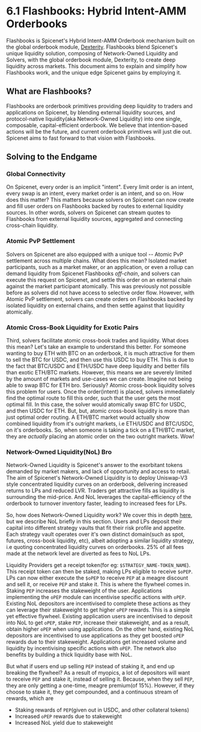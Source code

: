 # 6.1 Flashbooks: Hybrid Intent-AMM Orderbooks

Flashbooks is Spicenet's Hybrid Intent-AMM Orderbook mechanism built on the global orderbook module, [Dexterity](https://spicenet-validator-docs.gitbook.io/spicenet-docs/trading-concepts/dexterity-the-global-orderbook). Flashbooks blend Spicenet's unique liquidity solution, composing of Network-Owned Liquidity and Solvers, with the global orderbook module, Dexterity, to create deep liquidity across markets. This document aims to explain and simplify how Flashbooks work, and the unique edge Spicenet gains by employing it.

## What are Flashbooks? <a href="#what-are-flashbooks" id="what-are-flashbooks"></a>

Flashbooks are orderbook primitives providing deep liquidity to traders and applications on Spicenet, by blending external liquidity sources, and protocol-native liquidity(aka Network-Owned Liquidity) into one single, composable, capital-efficient orderbook. We believe that intention-based actions will be the future, and current orderbook primitives will just die out. Spicenet aims to fast forward to that vision with Flashbooks.

## Solving to the Endgame <a href="#solving-to-the-endgame" id="solving-to-the-endgame"></a>

### **Global Connectivity**

On Spicenet, every order is an implicit "intent". Every limit order is an intent, every swap is an intent, every market order is an intent, and so on. How does this matter? This matters because solvers on Spicenet can now create and fill user orders on Flashbooks backed by routes to external liquidity sources. In other words, solvers on Spicenet can stream quotes to Flashbooks from external liquidity sources, aggregated and connecting cross-chain liquidity.

### **Atomic PvP Settlement**

Solvers on Spicenet are also equipped with a unique tool -- Atomic PvP settlement across multiple chains. What does this mean? Isolated market participants, such as a market maker, or an application, or even a rollup can demand liquidity from Spicenet Flashbooks _off-chain_, and solvers can execute this request on Spicenet, and settle this order on an external chain against the market participant atomically. This was previously not possible before as solvers did not have access to selective order flow. However, with Atomic PvP settlement, solvers can create orders on Flashbooks backed by isolated liquidity on external chains, and then settle against that liquidity atomically.

### **Atomic Cross-Book Liquidity for Exotic Pairs**

Third, solvers facilitate atomic cross-book trades and liquidity. What does this mean? Let's take an example to understand this better. For someone wanting to buy ETH with BTC on an orderbook, it is much attractive for them to sell the BTC for USDC, and then use this USDC to buy ETH. This is due to the fact that BTC/USDC and ETH/USDC have deep liquidity and better fills than exotic ETH/BTC markets. However, this means we are severely limited by the amount of markets and use-cases we can create. Imagine not being able to swap BTC for ETH bro. Seriously? Atomic cross-book liquidity solves this problem for users. Once the order(intent) is placed, solvers immediately find the optimal route to fill this order, such that the user gets the most optimal fill. In this case, the solver would atomically swap BTC for USDC, and then USDC for ETH. But, but, atomic cross-book liquidity is more than just optimal order routing. A ETH/BTC market would actually show combined liquidity from it's outright markets, i.e ETH/USDC and BTC/USDC, on it's orderbooks. So, when someone is taking a tick on a ETH/BTC market, they are _actually_ placing an atomic order on the two outright markets. Wow!

### Network-Owned Liquidity(NoL) Bro <a href="#network-owned-liquidity-nol-bro" id="network-owned-liquidity-nol-bro"></a>

Network-Owned Liquidity is Spicenet's answer to the exorbitant tokens demanded by market makers, and lack of opportunity and access to retail. The aim of Spicenet's Network-Owned Liquidity is to deploy Uniswap-V3 style concentrated liquidity curves on an orderbook, delivering increased returns to LPs and reduced LVR. Traders get attractive fills as liquidity is surrounding the mid-price. And NoL leverages the capital-efficiency of the orderbook to turnover inventory faster, leading to increased fees for LPs.

So, how does Network-Owned Liquidity work? We cover this in depth [here](https://spicenet-validator-docs.gitbook.io/spicenet-docs/trading-concepts/the-spicenet-liquidity-network), but we describe NoL briefly in this section. Users and LPs deposit their capital into different strategy vaults that fit their risk profile and appetite. Each strategy vault operates over it's own distinct domain(such as spot, futures, cross-book liquidity, etc), albeit adopting a similar liquidity strategy, i.e quoting concentrated liquidity curves on orderbooks. 25% of all fees made at the network level are diverted as fees to NoL LPs.

Liquidity Providers get a receipt token(for eg: `$STRATEGY_NAME-TOKEN_NAME`). This receipt token can then be staked, making LPs eligible to receive `$oPEP`. LPs can now either execute the `$oPEP` to receive `PEP` at a meagre discount and sell it, or receive `PEP` and stake it. This is where the flywheel comes in. Staking `PEP` increases the stakeweight of the user. Applications implementing the `oPEP` module can incentivise specific actions with `oPEP`. Existing NoL depositors are incentivised to complete these actions as they can leverage their stakeweight to get higher `oPEP` rewards. This is a simple yet effective flywheel. Existing application users are incentivised to deposit into NoL to get `oPEP`, stake `PEP`, increase their stakeweight, and as a result, obtain higher `oPEP` when using applications. On the other hand, existing NoL depositors are incentivised to use applications as they get boosted `oPEP` rewards due to their stakeweight. Applications get increased volume and liquidity by incentivising specific actions with `oPEP`. The network also benefits by building a thick liquidity base with NoL.

But what if users end up selling `PEP` instead of staking it, and end up breaking the flywheel? As a result of myopics, a lot of depositors will want to receive `PEP` and stake it, instead of selling it. Because, when they sell `PEP`, they are only getting a one-time, meagre premium(of 15%). However, if they choose to stake it, they get compounded, and a continuous stream of rewards, which are

* Staking rewards of `PEP`(given out in USDC, and other collateral tokens)
* Increased `oPEP` rewards due to stakeweight
* Increased NoL yield due to stakeweight
